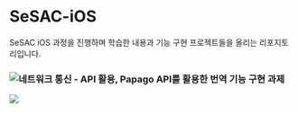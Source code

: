 # SeSAC-iOS

SeSAC iOS 과정을 진행하며 학습한 내용과 기능 구현 프로젝트들을 올리는 리포지토리입니다.

### ![네트워크 통신 - API 활용, Papago API를 활용한 번역 기능 구현 과제](https://github.com/walkerhilla/SeSAC-iOS/tree/main/TranslateApp)

![](https://i.imgur.com/RDL0fVB.gif)
